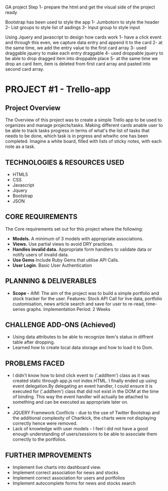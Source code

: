 # 
GA project
Step 1-
prepare the html and get the visual side of the project ready

Bootstrap has been used to style the app
1- Jumbotorn to style the header
2- List groups to style list of aadings
3- Input group to style input 

Using Jquery and javascript to design how cards work
1- have a click event and through this even, we capture data entry and append it to the card
2- at the same time, we add the entry value to the first card array
3- used draggable jquery to make each entry draggable
4- used droppable jquery to be able to drop dragged item into droppable place
5- at the same time we drop an card item, item is deleted from first card array and pasted into second card array.

# PROJECT #1 - Trello-app
## Project Overview
The Overview of this project was to create a simple Trello app to be used to organizes and manage projects/tasks. Making different cards anable user to be able to track tasks progress in terms of what's the list of tasks that needs to be done, which task is in prgress and whwihc one has been completed. 
Imagine a white board, filled with lists of sticky notes, with each note as a task.
## TECHNOLOGIES & RESOURCES USED
* HTML5
* CSS
* Javascript
* Jquery
* Bootstrap
* JSON
## CORE REQUIREMENTS
The Core requirements set out for this project where the following:
* **Models.** A minimum of 3 models with appropriate associations.
* **Views.** Use partial views to avoid DRY practices.
* **Handles invalid data.** Appropriate form handlers to validate data or notify users of invalid data.
* **Use Gems** Include Ruby Gems that utilise API Calls.
* **User Login.** Basic User Authentication
## PLANNING & DELIVERABLES
* **Scope -** AIM: The aim of the project was to build a simple portfolio and stock tracker for the user.
Features: Stock API Call for live data, portfolio customisation, news article search and save for user to re-read, time-series graphs.
Implementation Period: 2 Weeks
## CHALLENGE ADD-ONS (Achieved)
* Using data attributes to be able to recognize item's status in diffrent table after dropping.
* Learned how to create local data storage and how to load it to Dom.
## PROBLEMS FACED
* I didn't know how to bind click event to ('.addItem') class as it was created static through app.js not index.HTML. I finally ended up using event delegation.By delegating an event handler, I could ensure it is executed for ('.addItem') class that did not exist in the DOM at the time of binding. This way the event handler will actually be attached to something and can be executed as appropriate later on.
* 
* JQUERY Framework Conflicts - due to the use of Twitter Bootstrap and the additional complexity of Chartkick, the charts were not displaying correctly hence were removed.
* Lack of knowledge with user models - I feel i did not have a good enough understanding of users/sessions to be able to associate them correctly to the portfolios.
## FURTHER IMPROVEMENTS
* Implement live charts into dashboard view.
* Implement correct association for news and stocks
* Implement correct association for users and portfolios
* Implement autocomplete forms for news and stocks search